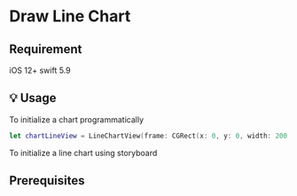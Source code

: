 # Draw Line Chart

## Requirement 

iOS 12+ 
swift 5.9 

## :bulb: Usage 

To initialize a chart programmatically
```swift 
let chartLineView = LineChartView(frame: CGRect(x: 0, y: 0, width: 200, height: 100))
```
To initialize a line chart using storyboard 



## Prerequisites 

# 

